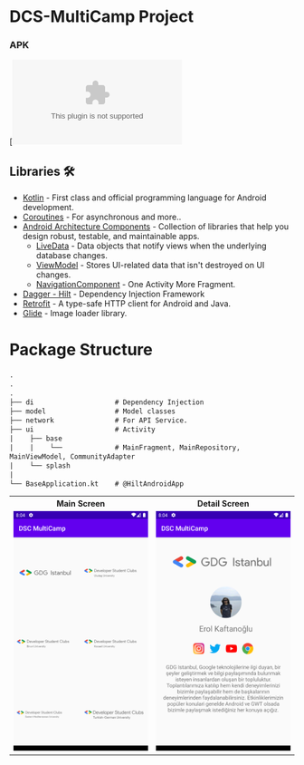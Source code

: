 # DCS-MultiCamp Project

### APK
[![DSC-MultiCamp](https://github.com/Enes-Kayiklik/DCS-MultiCamp/blob/master/apk/dscmulticamp.apk?raw=true)

## Libraries 🛠
- [Kotlin](https://kotlinlang.org/) - First class and official programming language for Android development.
- [Coroutines](https://kotlinlang.org/docs/reference/coroutines-overview.html) - For asynchronous and more..
- [Android Architecture Components](https://developer.android.com/topic/libraries/architecture) - Collection of libraries that help you design robust, testable, and maintainable apps.
  - [LiveData](https://developer.android.com/topic/libraries/architecture/livedata) - Data objects that notify views when the underlying database changes.
  - [ViewModel](https://developer.android.com/topic/libraries/architecture/viewmodel) - Stores UI-related data that isn't destroyed on UI changes. 
  - [NavigationComponent](https://developer.android.com/guide/navigation/navigation-getting-started) - One Activity More Fragment.
- [Dagger - Hilt](https://dagger.dev/hilt/) - Dependency Injection Framework
- [Retrofit](https://square.github.io/retrofit/) - A type-safe HTTP client for Android and Java.
- [Glide](https://github.com/bumptech/glide) - Image loader library.

# Package Structure
    .
    .
    .
    ├── di                    # Dependency Injection 
    ├── model                 # Model classes
    ├── network               # For API Service.
    ├── ui                    # Activity
    |    ├── base           
    |    |    └──             # MainFragment, MainRepository, MainViewModel, CommunityAdapter
    |    └── splash
    |   
    └── BaseApplication.kt    # @HiltAndroidApp

<table style="width:100%">
  <tr>
    <th>Main Screen</th>
    <th>Detail Screen</th>
  </tr>
  <tr>
    <td><img src="screenshots/Screenshot_1600967054.png"/></td>
    <td><img src="screenshots/Screenshot_1600967056.png"/></td>
  </tr>
</table>
